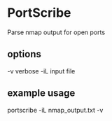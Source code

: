 # PortScribe
Parse nmap output for open ports

## options
-v verbose
-iL input file 

## example usage
  portscribe -iL nmap_output.txt -v
